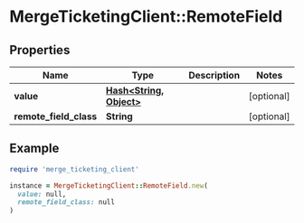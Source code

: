 # MergeTicketingClient::RemoteField

## Properties

| Name                   | Type                                        | Description | Notes      |
| ---------------------- | ------------------------------------------- | ----------- | ---------- |
| **value**              | [**Hash&lt;String, Object&gt;**](Object.md) |             | [optional] |
| **remote_field_class** | **String**                                  |             | [optional] |

## Example

```ruby
require 'merge_ticketing_client'

instance = MergeTicketingClient::RemoteField.new(
  value: null,
  remote_field_class: null
)
```

